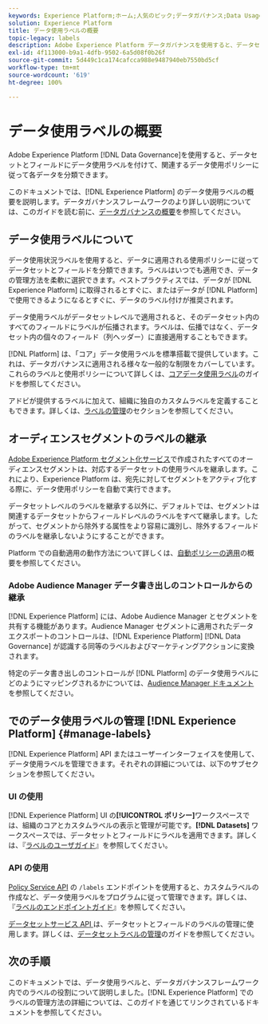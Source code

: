 ```yaml
---
keywords: Experience Platform;ホーム;人気のピック;データガバナンス;Data Usage Label API;Policy Service API;データ使用ラベルの概要
solution: Experience Platform
title: データ使用ラベルの概要
topic-legacy: labels
description: Adobe Experience Platform データガバナンスを使用すると、データセットとフィールドにデータ使用ラベルを適用し、関連するデータ使用ポリシーに従って各データを分類できます。このドキュメントでは、Experience Platform でのデータ使用ラベルの概要を説明します。
exl-id: 4f113000-b9a1-4dfb-9502-6a5d08f0b26f
source-git-commit: 5d449c1ca174cafcca988e9487940eb7550bd5cf
workflow-type: tm+mt
source-wordcount: '619'
ht-degree: 100%

---
```


# データ使用ラベルの概要

Adobe Experience Platform [!DNL Data Governance]を使用すると、データセットとフィールドにデータ使用ラベルを付けて、関連するデータ使用ポリシーに従って各データを分類できます。

このドキュメントでは、[!DNL Experience Platform] のデータ使用ラベルの概要を説明します。データガバナンスフレームワークのより詳しい説明については、このガイドを読む前に、[データガバナンスの概要](../home.md)を参照してください。

## データ使用ラベルについて

データ使用状況ラベルを使用すると、データに適用される使用ポリシーに従ってデータセットとフィールドを分類できます。ラベルはいつでも適用でき、データの管理方法を柔軟に選択できます。ベストプラクティスでは、データが [!DNL Experience Platform] に取得されるとすぐに、またはデータが [!DNL Platform] で使用できるようになるとすぐに、データのラベル付けが推奨されます。

データ使用ラベルがデータセットレベルで適用されると、そのデータセット内のすべてのフィールドにラベルが伝播されます。ラベルは、伝播ではなく、データセット内の個々のフィールド（列ヘッダー）に直接適用することもできます。

[!DNL Platform] は、「コア」データ使用ラベルを標準搭載で提供しています。これは、データガバナンスに適用される様々な一般的な制限をカバーしています。これらのラベルと使用ポリシーについて詳しくは、[コアデータ使用ラベル](reference.md)のガイドを参照してください。

アドビが提供するラベルに加えて、組織に独自のカスタムラベルを定義することもできます。詳しくは、[ラベルの管理](#manage-labels)のセクションを参照してください。

## オーディエンスセグメントのラベルの継承

[Adobe Experience Platform セグメント化サービス](../../segmentation/home.md)で作成されたすべてのオーディエンスセグメントは、対応するデータセットの使用ラベルを継承します。これにより、Experience Platform は、宛先に対してセグメントをアクティブ化する際に、データ使用ポリシーを自動で実行できます。

データセットレベルのラベルを継承する以外に、デフォルトでは、セグメントは関連するデータセットからフィールドレベルのラベルをすべて継承します。したがって、セグメントから除外する属性をより容易に識別し、除外するフィールドのラベルを継承しないようにすることができます。

Platform での自動適用の動作方法について詳しくは、[自動ポリシーの適用](../enforcement/auto-enforcement.md)の概要を参照してください。

### Adobe Audience Manager データ書き出しのコントロールからの継承

[!DNL Experience Platform] には、Adobe Audience Manager とセグメントを共有する機能があります。Audience Manager セグメントに適用されたデータエクスポートのコントロールは、[!DNL Experience Platform] [!DNL Data Governance] が認識する同等のラベルおよびマーケティングアクションに変換されます。

特定のデータ書き出しのコントロールが [!DNL Platform] のデータ使用ラベルにどのようにマッピングされるかについては、[Audience Manager ドキュメント](https://experienceleague.adobe.com/docs/audience-manager/user-guide/implementation-integration-guides/integration-experience-platform/aam-aep-audience-sharing.html?lang=ja#aam-data-export-control-in-aep)を参照してください。

## でのデータ使用ラベルの管理 [!DNL Experience Platform] {#manage-labels}

[!DNL Experience Platform] API またはユーザーインターフェイスを使用して、データ使用ラベルを管理できます。それぞれの詳細については、以下のサブセクションを参照してください。

### UI の使用

[!DNL Experience Platform] UI の&#x200B;**[!UICONTROL ポリシー]**&#x200B;ワークスペースでは、組織のコアとカスタムラベルの表示と管理が可能です。**[!DNL Datasets]** ワークスペースでは、データセットとフィールドにラベルを適用できます。詳しくは、『[ラベルのユーザガイド](user-guide.md)』を参照してください。

### API の使用

[Policy Service API](https://www.adobe.io/apis/experienceplatform/home/api-reference.html#!acpdr/swagger-specs/dule-policy-service.yaml) の `/labels` エンドポイントを使用すると、カスタムラベルの作成など、データ使用ラベルをプログラムに従って管理できます。詳しくは、『[ラベルのエンドポイントガイド](../api/labels.md)』を参照してください。

[データセットサービス API ](https://www.adobe.io/apis/experienceplatform/home/api-reference.html#!acpdr/swagger-specs/dataset-service.yaml)は、データセットとフィールドのラベルの管理に使用します。詳しくは、[データセットラベルの管理](./dataset-api.md)のガイドを参照してください。

## 次の手順

このドキュメントでは、データ使用ラベルと、データガバナンスフレームワーク内でのラベルの役割について説明しました。[!DNL Experience Platform] でのラベルの管理方法の詳細については、このガイドを通じてリンクされているドキュメントを参照してください。
